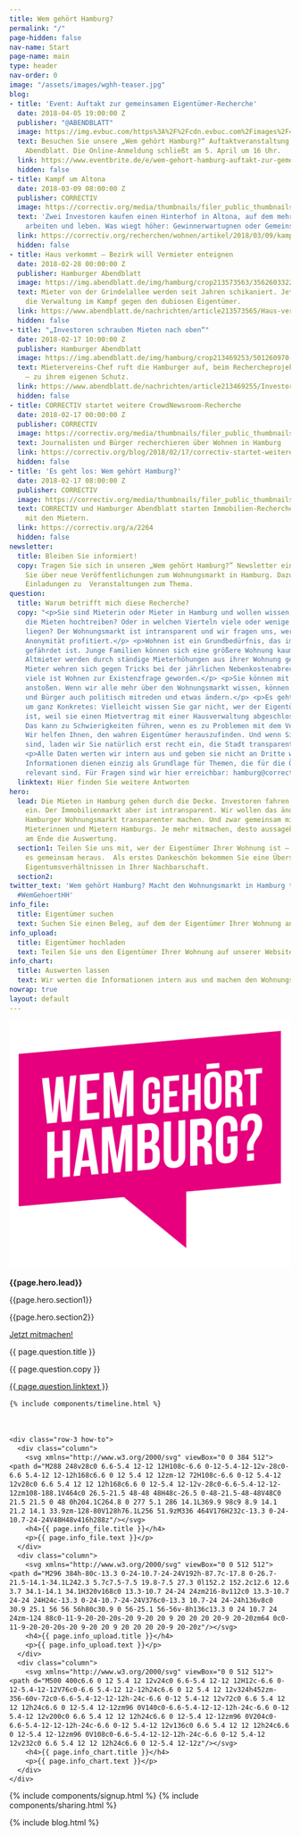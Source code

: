 ```yaml
---
title: Wem gehört Hamburg?
permalink: "/"
page-hidden: false
nav-name: Start
page-name: main
type: header
nav-order: 0
image: "/assets/images/wghh-teaser.jpg"
blog:
- title: 'Event: Auftakt zur gemeinsamen Eigentümer-Recherche'
  date: 2018-04-05 19:00:00 Z
  publisher: "@ABENDBLATT"
  image: https://img.evbuc.com/https%3A%2F%2Fcdn.evbuc.com%2Fimages%2F42304637%2F165001840999%2F1%2Foriginal.jpg?w=800&rect=0%2C0%2C1200%2C600&s=d3ca78e6e659d426de46754c185de9ea
  text: Besuchen Sie unsere „Wem gehört Hamburg?“ Auftaktveranstaltung beim Hamburger
    Abendblatt. Die Online-Anmeldung schließt am 5. April um 16 Uhr.
  link: https://www.eventbrite.de/e/wem-gehort-hamburg-auftakt-zur-gemeinsamen-eigentumer-recherche-tickets-44250350991
  hidden: false
- title: Kampf um Altona
  date: 2018-03-09 08:00:00 Z
  publisher: CORRECTIV
  image: https://correctiv.org/media/thumbnails/filer_public_thumbnails/f0/b4/f0b455b6-47d2-4715-81a5-0ce96690f3a8/bernie-fenster-kind.jpg__1280x700_q85_crop_subject_location-1327%2C790_subsampling-2.jpg
  text: 'Zwei Investoren kaufen einen Hinterhof in Altona, auf dem mehr als 100 Menschen
    arbeiten und leben. Was wiegt höher: Gewinnerwartugnen oder Gemeinschaft?'
  link: https://correctiv.org/recherchen/wohnen/artikel/2018/03/09/kampf-um-altona/
  hidden: false
- title: Haus verkommt – Bezirk will Vermieter enteignen
  date: 2018-02-28 00:00:00 Z
  publisher: Hamburger Abendblatt
  image: https://img.abendblatt.de/img/hamburg/crop213573563/3562603322-w820-cv16_9-q85/grindelallee-55003a52-e187-410a-a319-4fd0eefa80e9.jpg
  text: Mieter von der Grindelallee werden seit Jahren schikaniert. Jetzt handelt
    die Verwaltung im Kampf gegen den dubiosen Eigentümer.
  link: https://www.abendblatt.de/nachrichten/article213573565/Haus-verkommt-Bezirk-will-Vermieter-enteignen.html
  hidden: false
- title: "„Investoren schrauben Mieten nach oben“"
  date: 2018-02-17 10:00:00 Z
  publisher: Hamburger Abendblatt
  image: https://img.abendblatt.de/img/hamburg/crop213469253/501260970-w820-cv16_9-q85/Chychla-6.jpg
  text: Mietervereins-Chef ruft die Hamburger auf, beim Rechercheprojekt mitzuwirken
    – zu ihrem eigenen Schutz.
  link: https://www.abendblatt.de/nachrichten/article213469255/Investoren-schrauben-die-Mieten-in-Hamburg-nach-oben.html
  hidden: false
- title: CORRECTIV startet weitere CrowdNewsroom-Recherche
  date: 2018-02-17 00:00:00 Z
  publisher: CORRECTIV
  image: https://correctiv.org/media/thumbnails/filer_public_thumbnails/b0/00/b000223c-5d14-4c44-a479-adef3e0aefb9/crowdnewsroom01.jpg__1280x700_q85_crop_subject_location-2067%2C1378_subsampling-2.jpg
  text: Journalisten und Bürger recherchieren über Wohnen in Hamburg
  link: https://correctiv.org/blog/2018/02/17/correctiv-startet-weitere-crowdnewsroom-recherche-wem-gehort-hamburg/
  hidden: false
- title: 'Es geht los: Wem gehört Hamburg?'
  date: 2018-02-17 08:00:00 Z
  publisher: CORRECTIV
  image: https://correctiv.org/media/thumbnails/filer_public_thumbnails/1d/93/1d936166-6690-42c1-9973-4445385b2a11/hamburg_23correctiv_ivo-mayr_benjamin-schubert.jpg__1280x700_q85_crop_subsampling-2.jpg
  text: CORRECTIV und Hamburger Abendblatt starten Immobilien-Recherche – gemeinsam
    mit den Mietern.
  link: https://correctiv.org/a/2264
  hidden: false
newsletter:
  title: Bleiben Sie informiert!
  copy: Tragen Sie sich in unseren „Wem gehört Hamburg?” Newsletter ein. Wir informieren
    Sie über neue Veröffentlichungen zum Wohnungsmarkt in Hamburg. Dazu erhalten Sie
    Einladungen zu  Veranstaltungen zum Thema.
question:
  title: Warum betrifft mich diese Recherche?
  copy: "<p>Sie sind Mieterin oder Mieter in Hamburg und wollen wissen, welche Eigentümer
    die Mieten hochtreiben? Oder in welchen Vierteln viele oder wenige kommunale Wohnungen
    liegen? Der Wohnungsmarkt ist intransparent und wir fragen uns, wer von dieser
    Anonymität profitiert.</p> <p>Wohnen ist ein Grundbedürfnis, das immer häufiger
    gefährdet ist. Junge Familien können sich eine größere Wohnung kaum mehr leisten.
    Altmieter werden durch ständige Mieterhöhungen aus ihrer Wohnung gedrängt. Andere
    Mieter wehren sich gegen Tricks bei der jährlichen Nebenkostenabrechnung. Für
    viele ist Wohnen zur Existenzfrage geworden.</p> <p>Sie können mit uns eine Debatte
    anstoßen. Wenn wir alle mehr über den Wohnungsmarkt wissen, können Bürgerinnen
    und Bürger auch politisch mitreden und etwas ändern.</p> <p>Es geht aber auch
    um ganz Konkretes: Vielleicht wissen Sie gar nicht, wer der Eigentümer ihrer Wohnung
    ist, weil sie einen Mietvertrag mit einer Hausverwaltung abgeschlossen haben.
    Das kann zu Schwierigkeiten führen, wenn es zu Problemen mit dem Vermieter kommt.
    Wir helfen Ihnen, den wahren Eigentümer herauszufinden. Und wenn Sie Eigentümer
    sind, laden wir Sie natürlich erst recht ein, die Stadt transparenter zu machen.</p>
    <p>Alle Daten werten wir intern aus und geben sie nicht an Dritte weiter. Ihre
    Informationen dienen einzig als Grundlage für Themen, die für die Öffentlichkeit
    relevant sind. Für Fragen sind wir hier erreichbar: hamburg@correctiv.org</p>"
  linktext: Hier finden Sie weitere Antworten
hero:
  lead: Die Mieten in Hamburg gehen durch die Decke. Investoren fahren hohe Renditen
    ein. Der Immobilienmarkt aber ist intransparent. Wir wollen das ändern und den
    Hamburger Wohnungsmarkt transparenter machen. Und zwar gemeinsam mit Ihnen, den
    Mieterinnen und Mietern Hamburgs. Je mehr mitmachen, desto aussagekräftiger ist
    am Ende die Auswertung.
  section1: Teilen Sie uns mit, wer der Eigentümer Ihrer Wohnung ist – oder wir finden
    es gemeinsam heraus.  Als erstes Dankeschön bekommen Sie eine Übersicht mit den
    Eigentumsverhältnissen in Ihrer Nachbarschaft.
  section2:
twitter_text: 'Wem gehört Hamburg? Macht den Wohnungsmarkt in Hamburg transparenter.
  #WemGehoertHH'
info_file:
  title: Eigentümer suchen
  text: Suchen Sie einen Beleg, auf dem der Eigentümer Ihrer Wohnung angegeben ist.
info_upload:
  title: Eigentümer hochladen
  text: Teilen Sie uns den Eigentümer Ihrer Wohnung auf unserer Website mit.
info_chart:
  title: Auswerten lassen
  text: Wir werten die Informationen intern aus und machen den Wohnungsmarkt transparenter.
nowrap: true
layout: default
---
```


  <div class="hero">
    <div class="background" style="background-image: url('assets/images/Bild1.jpg')">
      <div class="content">
        <img class="wghh-logo hero-top" src="assets/images/wghh-logo.png" alt="Wem gehört Hamburg Logo">
        <div class="main">
          <p><strong>{{page.hero.lead}}</strong></p>
          <p>{{page.hero.section1}}</p>
          <p>{{page.hero.section2}}</p>
          <a class="btn" href="https://forms.crowdnewsroom.org/wem-gehoert-hamburg/eigentuemer">Jetzt mitmachen!</a>
          <div class="faq">
            <div class="toggle">
                <div class="toggle-title">
                    <p class="info"><i></i><span class="title-name">{{ page.question.title }}</span></p>
                </div>
                <div id="antwort" class="toggle-inner">
                    {{ page.question.copy }}
                    <p class="info"><a href="faq">{{ page.question.linktext }}</a></p>
                </div>
            </div>
          </div>
        </div>
      </div>
    </div>

    {% include components/timeline.html %}



    <div class="row-3 how-to">
      <div class="column">
        <svg xmlns="http://www.w3.org/2000/svg" viewBox="0 0 384 512"><path d="M288 248v28c0 6.6-5.4 12-12 12H108c-6.6 0-12-5.4-12-12v-28c0-6.6 5.4-12 12-12h168c6.6 0 12 5.4 12 12zm-12 72H108c-6.6 0-12 5.4-12 12v28c0 6.6 5.4 12 12 12h168c6.6 0 12-5.4 12-12v-28c0-6.6-5.4-12-12-12zm108-188.1V464c0 26.5-21.5 48-48 48H48c-26.5 0-48-21.5-48-48V48C0 21.5 21.5 0 48 0h204.1C264.8 0 277 5.1 286 14.1L369.9 98c9 8.9 14.1 21.2 14.1 33.9zm-128-80V128h76.1L256 51.9zM336 464V176H232c-13.3 0-24-10.7-24-24V48H48v416h288z"/></svg>
        <h4>{{ page.info_file.title }}</h4>
        <p>{{ page.info_file.text }}</p>
      </div>
      <div class="column">
        <svg xmlns="http://www.w3.org/2000/svg" viewBox="0 0 512 512"><path d="M296 384h-80c-13.3 0-24-10.7-24-24V192h-87.7c-17.8 0-26.7-21.5-14.1-34.1L242.3 5.7c7.5-7.5 19.8-7.5 27.3 0l152.2 152.2c12.6 12.6 3.7 34.1-14.1 34.1H320v168c0 13.3-10.7 24-24 24zm216-8v112c0 13.3-10.7 24-24 24H24c-13.3 0-24-10.7-24-24V376c0-13.3 10.7-24 24-24h136v8c0 30.9 25.1 56 56 56h80c30.9 0 56-25.1 56-56v-8h136c13.3 0 24 10.7 24 24zm-124 88c0-11-9-20-20-20s-20 9-20 20 9 20 20 20 20-9 20-20zm64 0c0-11-9-20-20-20s-20 9-20 20 9 20 20 20 20-9 20-20z"/></svg>
        <h4>{{ page.info_upload.title }}</h4>
        <p>{{ page.info_upload.text }}</p>
      </div>
      <div class="column">
        <svg xmlns="http://www.w3.org/2000/svg" viewBox="0 0 512 512"><path d="M500 400c6.6 0 12 5.4 12 12v24c0 6.6-5.4 12-12 12H12c-6.6 0-12-5.4-12-12V76c0-6.6 5.4-12 12-12h24c6.6 0 12 5.4 12 12v324h452zm-356-60v-72c0-6.6-5.4-12-12-12h-24c-6.6 0-12 5.4-12 12v72c0 6.6 5.4 12 12 12h24c6.6 0 12-5.4 12-12zm96 0V140c0-6.6-5.4-12-12-12h-24c-6.6 0-12 5.4-12 12v200c0 6.6 5.4 12 12 12h24c6.6 0 12-5.4 12-12zm96 0V204c0-6.6-5.4-12-12-12h-24c-6.6 0-12 5.4-12 12v136c0 6.6 5.4 12 12 12h24c6.6 0 12-5.4 12-12zm96 0V108c0-6.6-5.4-12-12-12h-24c-6.6 0-12 5.4-12 12v232c0 6.6 5.4 12 12 12h24c6.6 0 12-5.4 12-12z"/></svg>
        <h4>{{ page.info_chart.title }}</h4>
        <p>{{ page.info_chart.text }}</p>
      </div>
    </div>

  </div>
  {% include components/signup.html %}
  {% include components/sharing.html %}

{% include blog.html %}
<script>
  var links = document.querySelectorAll('a[href*="#"]');
  [].forEach.call(links, function(a) {
    a.onclick = function(e){
      e.preventDefault();
      var selector = a.getAttribute('href');
      selector = selector.replace("/", "");
      var target = document.querySelector(selector);
      target.scrollIntoView({behavior: 'smooth'});
      target.focus();
      history.replaceState(null, null, selector);
    }
  });
</script>
